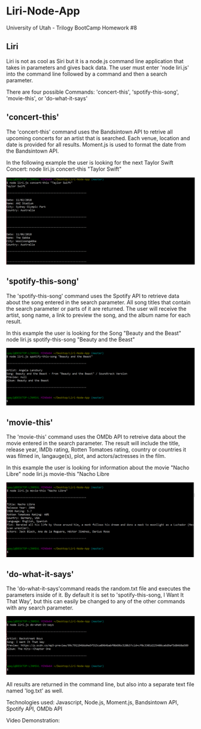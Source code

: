# Liri-Node-App
University of Utah - Trilogy BootCamp Homework #8

## Liri

Liri is not as cool as Siri but it is a node.js command line application that takes in parameters and gives back data. The user must enter 'node liri.js' into the command line followed by a command and then a search parameter.

There are four possible Commands: 'concert-this', 'spotify-this-song', 'movie-this', or 'do-what-it-says'

## 'concert-this'

The 'concert-this' command uses the Bandsintown API to retrive all upcoming concerts for an artist that is searched.  Each venue, location and date is provided for all results.  Moment.js is used to format the date from the Bandsintown API.  

In the following example the user is looking for the next Taylor Swift Concert:
node liri.js concert-this "Taylor Swift"

<img src="./concert-this.GIF">

## 'spotify-this-song'

The 'spotify-this-song' command uses the Spotify API to retrieve data about the song entered in the search parameter. All song titles that contain the search parameter or parts of it are returned. The user will receive the artist, song name, a link to preview the song, and the album name for each result.

In this example the user is looking for the Song "Beauty and the Beast"
node liri.js spotify-this-song "Beauty and the Beast"

<img src="./spotify-this-song.GIF">

## 'movie-this'

The 'movie-this' command uses the OMDb API to retreive data about the movie entered in the search parameter. The result will include the title, release year, IMDb rating, Rotten Tomatoes rating, country or countries it was filmed in, langauge(s), plot, and actors/actresses in the film.

In this example the user is looking for information about the movie "Nacho Libre"
node liri.js movie-this "Nacho Libre

<img src="./movie-this.GIF">

## 'do-what-it-says'

The 'do-what-it-says'command reads the random.txt file and executes the parameters inside of it. By default it is set to 'spotify-this-song, I Want It That Way', but this can easily be changed to any of the other commands with any search parameter. 

<img src="./do-what-it-says.GIF">

All results are returned in the command line, but also into a separate text file named 'log.txt' as well.

Technologies used: Javascript, Node.js, Moment.js, Bandsintown API, Spotify API, OMDb API

Video Demonstration:
